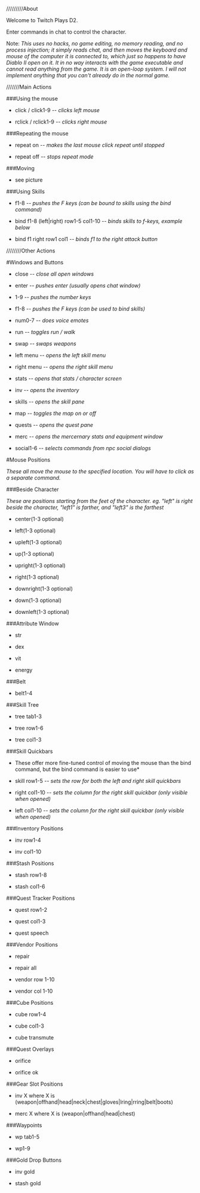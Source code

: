 /////////About

Welcome to Twitch Plays D2.

Enter commands in chat to control the character.

Note: *This uses no hacks, no game editing, no memory reading, and no process injection; it simply reads chat, and then moves the keyboard and mouse of the computer it is connected to, which just so happens to have Diablo II open on it. It in no way interacts with the game executable and cannot read anything from the game. It is an open-loop system. I will not implement anything that you can't already do in the normal game.*



///////Main Actions

###Using the mouse

- click / click1-9 -- *clicks left mouse*

- rclick / rclick1-9 -- *clicks right mouse*

###Repeating the mouse

- repeat on -- *makes the last mouse click repeat until stopped*

- repeat off -- *stops repeat mode*

###Moving

- see picture

###Using Skills

- f1-8 -- *pushes the F keys (can be bound to skills using the bind command)*

- bind f1-8 (left|right) row1-5 col1-10 -- *binds skills to f-keys, example below*

- bind f1 right row1 col1 -- *binds f1 to the right attack button*



////////Other Actions

#Windows and Buttons

- close -- *close all open windows*

- enter -- *pushes enter (usually opens chat window)*

- 1-9 -- *pushes the number keys*

- f1-8 -- *pushes the F keys (can be used to bind skills)*

- num0-7 -- *does voice emotes*

- run -- *toggles run / walk*

- swap -- *swaps weapons*

- left menu -- *opens the left skill menu*

- right menu -- *opens the right skill menu*

- stats -- *opens that stats / character screen*

- inv -- *opens the inventory*

- skills -- *opens the skill pane*

- map -- *toggles the map on or off*

- quests -- *opens the quest pane*

- merc -- *opens the mercernary stats and equipment window*

- social1-6 -- *selects commands from npc social dialogs*

#Mouse Positions

*These all move the mouse to the specified location. You will have to click as a separate command.*

###Beside Character

*These are positions starting from the feet of the character. eg. "left" is right beside the character, "left1" is farther, and "left3" is the farthest*

- center(1-3 optional)

- left(1-3 optional)

- upleft(1-3 optional)

- up(1-3 optional)

- upright(1-3 optional)

- right(1-3 optional)

- downright(1-3 optional)

- down(1-3 optional)

- downleft(1-3 optional)

###Attribute Window

- str

- dex

- vit

- energy

###Belt

- belt1-4

###Skill Tree

- tree tab1-3

- tree row1-6

- tree col1-3

###Skill Quickbars
* These offer more fine-tuned control of moving the mouse than the bind command, but the bind command is easier to use*

- skill row1-5 -- *sets the row for both the left and right skill quickbars*

- right col1-10 -- *sets the column for the right skill quickbar (only visible when opened)*

- left col1-10 -- *sets the column for the right skill quickbar (only visible when opened)*

###Inventory Positions

- inv row1-4

- inv col1-10

###Stash Positions

- stash row1-8

- stash col1-6

###Quest Tracker Positions

- quest row1-2

- quest col1-3

- quest speech

###Vendor Positions

- repair

- repair all

- vendor row 1-10

- vendor col 1-10

###Cube Positions

- cube row1-4

- cube col1-3

- cube transmute

###Quest Overlays

- orifice

- orifice ok

###Gear Slot Positions

- inv X where X is (weapon|offhand|head|neck|chest|gloves|lring|rring|belt|boots)

- merc X where X is (weapon|offhand|head|chest)

###Waypoints

- wp tab1-5

- wp1-9

###Gold Drop Buttons

- inv gold

- stash gold
